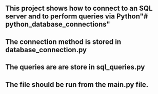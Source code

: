 ## This project shows how to connect to an SQL server and to perform queries via Python"# python_database_connections" 

## The connection method is stored in database_connection.py

## The queries are are store in sql_queries.py

## The file should be run from the main.py file.